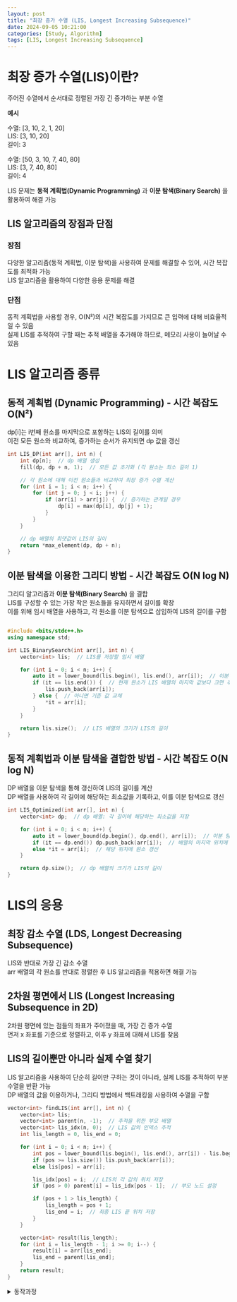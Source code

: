 ```yaml
---
layout: post
title: "최장 증가 수열 (LIS, Longest Increasing Subsequence)"
date: 2024-09-05 10:21:00
categories: [Study, Algorithm]
tags: [LIS, Longest Increasing Subsequence]
---
```

# 최장 증가 수열(LIS)이란?
주어진 수열에서 순서대로 정렬된 가장 긴 증가하는 부분 수열  

**예시**  

수열: [3, 10, 2, 1, 20]  
LIS: [3, 10, 20]  
길이: 3 

수열: [50, 3, 10, 7, 40, 80]  
LIS: [3, 7, 40, 80]  
길이: 4  

LIS 문제는 **동적 계획법(Dynamic Programming)** 과 **이분 탐색(Binary Search)** 을 활용하여 해결 가능


## LIS 알고리즘의 장점과 단점

### 장점  

다양한 알고리즘(동적 계획법, 이분 탐색)을 사용하여 문제를 해결할 수 있어, 시간 복잡도를 최적화 가능  
LIS 알고리즘을 활용하여 다양한 응용 문제를 해결  

### 단점  

동적 계획법을 사용할 경우, O(N²)의 시간 복잡도를 가지므로 큰 입력에 대해 비효율적일 수 있음  
실제 LIS를 추적하여 구할 때는 추적 배열을 추가해야 하므로, 메모리 사용이 늘어날 수 있음  

# LIS 알고리즘 종류

## 동적 계획법 (Dynamic Programming) - 시간 복잡도 O(N²)

dp[i]는 i번째 원소를 마지막으로 포함하는 LIS의 길이를 의미  
이전 모든 원소와 비교하여, 증가하는 순서가 유지되면 dp 값을 갱신  

```cpp
int LIS_DP(int arr[], int n) {
    int dp[n];  // dp 배열 생성
    fill(dp, dp + n, 1);  // 모든 값 초기화 (각 원소는 최소 길이 1)

    // 각 원소에 대해 이전 원소들과 비교하여 최장 증가 수열 계산
    for (int i = 1; i < n; i++) {
        for (int j = 0; j < i; j++) {
            if (arr[i] > arr[j]) {  // 증가하는 관계일 경우
                dp[i] = max(dp[i], dp[j] + 1);
            }
        }
    }

    // dp 배열의 최댓값이 LIS의 길이
    return *max_element(dp, dp + n);
}
```

## 이분 탐색을 이용한 그리디 방법 - 시간 복잡도 O(N log N)

그리디 알고리즘과 **이분 탐색(Binary Search)** 을 결합  
LIS를 구성할 수 있는 가장 작은 원소들을 유지하면서 길이를 확장  
이를 위해 임시 배열을 사용하고, 각 원소를 이분 탐색으로 삽입하여 LIS의 길이를 구함  

```cpp

#include <bits/stdc++.h>
using namespace std;

int LIS_BinarySearch(int arr[], int n) {
    vector<int> lis;  // LIS를 저장할 임시 배열

    for (int i = 0; i < n; i++) {
        auto it = lower_bound(lis.begin(), lis.end(), arr[i]);  // 이분 탐색을 이용한 위치 찾기
        if (it == lis.end()) {  // 현재 원소가 LIS 배열의 마지막 값보다 크면 추가
            lis.push_back(arr[i]);
        } else {  // 아니면 기존 값 교체
            *it = arr[i];
        }
    }

    return lis.size();  // LIS 배열의 크기가 LIS의 길이
}
```

## 동적 계획법과 이분 탐색을 결합한 방법 - 시간 복잡도 O(N log N)

DP 배열을 이분 탐색을 통해 갱신하여 LIS의 길이를 계산  
DP 배열을 사용하여 각 길이에 해당하는 최소값을 기록하고, 이를 이분 탐색으로 갱신  

```cpp
int LIS_Optimized(int arr[], int n) {
    vector<int> dp;  // dp 배열: 각 길이에 해당하는 최소값을 저장

    for (int i = 0; i < n; i++) {
        auto it = lower_bound(dp.begin(), dp.end(), arr[i]);  // 이분 탐색으로 삽입 위치 찾기
        if (it == dp.end()) dp.push_back(arr[i]);  // 배열의 마지막 위치에 추가
        else *it = arr[i];  // 해당 위치에 원소 갱신
    }

    return dp.size();  // dp 배열의 크기가 LIS의 길이
}
```
# LIS의 응용

## 최장 감소 수열 (LDS, Longest Decreasing Subsequence)
LIS와 반대로 가장 긴 감소 수열  
arr 배열의 각 원소를 반대로 정렬한 후 LIS 알고리즘을 적용하면 해결 가능

## 2차원 평면에서 LIS (Longest Increasing Subsequence in 2D)  
2차원 평면에 있는 점들의 좌표가 주어졌을 때, 가장 긴 증가 수열  
먼저 x 좌표를 기준으로 정렬하고, 이후 y 좌표에 대해서 LIS를 찾음  

## LIS의 길이뿐만 아니라 실제 수열 찾기  
LIS 알고리즘을 사용하여 단순히 길이만 구하는 것이 아니라, 실제 LIS를 추적하여 부분 수열을 반환 가능  
DP 배열의 값을 이용하거나, 그리디 방법에서 백트래킹을 사용하여 수열을 구함

```cpp
vector<int> findLIS(int arr[], int n) {
    vector<int> lis;
    vector<int> parent(n, -1);  // 추적을 위한 부모 배열
    vector<int> lis_idx(n, 0);  // LIS 값의 인덱스 추적
    int lis_length = 0, lis_end = 0;

    for (int i = 0; i < n; i++) {
        int pos = lower_bound(lis.begin(), lis.end(), arr[i]) - lis.begin();
        if (pos >= lis.size()) lis.push_back(arr[i]);
        else lis[pos] = arr[i];

        lis_idx[pos] = i;  // LIS의 각 값의 위치 저장
        if (pos > 0) parent[i] = lis_idx[pos - 1];  // 부모 노드 설정

        if (pos + 1 > lis_length) {
            lis_length = pos + 1;
            lis_end = i;  // 최종 LIS 끝 위치 저장
        }
    }

    vector<int> result(lis_length);
    for (int i = lis_length - 1; i >= 0; i--) {
        result[i] = arr[lis_end];
        lis_end = parent[lis_end];
    }
    return result;
}
```

<details>
    <summary>동작과정</summary>
  
**입력**

```
n = 8
arr[] = [6 2 5 1 7 4 8 3]
```

**초기 변수 상태**

```
lis: 빈 배열 ([])
parent: [-1, -1, -1, -1, -1, -1, -1, -1]
lis_idx: [0, 0, 0, 0, 0, 0, 0, 0]
lis_length: 0
lis_end: 0
```

**각 반복 단계별 상태 변화**

***i = 0, arr[i] = 6***  
pos = lower_bound(lis.begin(), lis.end(), 6) - lis.begin() = 0  
lis가 비어있으므로, lis.push_back(6)  
lis: [6]  
parent: [-1, -1, -1, -1, -1, -1, -1, -1]  
lis_idx: [0, 0, 0, 0, 0, 0, 0, 0]  
lis_length: 1  
lis_end: 0  

***i = 1, arr[i] = 2***  
pos = lower_bound(lis.begin(), lis.end(), 2) - lis.begin() = 0  
lis의 첫 번째 원소(6)를 2로 교체 → lis[0] = 2  
lis: [2]  
parent: [-1, -1, -1, -1, -1, -1, -1, -1]  
lis_idx: [1, 0, 0, 0, 0, 0, 0, 0]  
lis_length: 1  
lis_end: 1  

***i = 2, arr[i] = 5***  
pos = lower_bound(lis.begin(), lis.end(), 5) - lis.begin() = 1  
pos == lis.size(), lis.push_back(5)  
parent[2] = lis_idx[0] = 1  
lis: [2, 5]  
parent: [-1, -1, 1, -1, -1, -1, -1, -1]  
lis_idx: [1, 2, 0, 0, 0, 0, 0, 0]  
lis_length: 2  
lis_end: 2  

***i = 3, arr[i] = 1***  
pos = lower_bound(lis.begin(), lis.end(), 1) - lis.begin() = 0  
lis의 첫 번째 원소(2)를 1로 교체 → lis[0] = 1  
lis: [1, 5]  
parent: [-1, -1, 1, -1, -1, -1, -1, -1]  
lis_idx: [3, 2, 0, 0, 0, 0, 0, 0]  
lis_length: 2  
lis_end: 2  

***i = 4, arr[i] = 7***  
pos = lower_bound(lis.begin(), lis.end(), 7) - lis.begin() = 2  
pos == lis.size(), lis.push_back(7)  
parent[4] = lis_idx[1] = 2  
lis: [1, 5, 7]  
parent: [-1, -1, 1, -1, 2, -1, -1, -1]  
lis_idx: [3, 2, 4, 0, 0, 0, 0, 0]  
lis_length: 3  
lis_end: 4  

***i = 5, arr[i] = 4***  
pos = lower_bound(lis.begin(), lis.end(), 4) - lis.begin() = 1  
lis의 두 번째 원소(5)를 4로 교체 → lis[1] = 4  
parent[5] = lis_idx[0] = 3  
lis: [1, 4, 7]  
parent: [-1, -1, 1, -1, 2, 3, -1, -1]   
lis_idx: [3, 5, 4, 0, 0, 0, 0, 0]  
lis_length: 3  
lis_end: 4  

***i = 6, arr[i] = 8***  
pos = lower_bound(lis.begin(), lis.end(), 8) - lis.begin() = 3  
pos == lis.size(), lis.push_back(8)  
parent[6] = lis_idx[2] = 4  
lis: [1, 4, 7, 8]  
parent: [-1, -1, 1, -1, 2, 3, 4, -1]  
lis_idx: [3, 5, 4, 6, 0, 0, 0, 0]  
lis_length: 4  
lis_end: 6  

***i = 7, arr[i] = 3***    
pos = lower_bound(lis.begin(), lis.end(), 3) - lis.begin() = 1  
lis의 두 번째 원소(4)를 3으로 교체 → lis[1] = 3  
parent[7] = lis_idx[0] = 3  
lis: [1, 3, 7, 8]  
parent: [-1, -1, 1, -1, 2, 3, 4, 3]  
lis_idx: [3, 7, 4, 6, 0, 0, 0, 0]  
lis_length: 4  
lis_end: 6  

**LIS의 추적 과정**   

parent 배열을 통해 LIS 수열을 역추적함  
lis_length = 4이고, lis_end = 6이므로 arr[6] = 8에서부터 추적 시작  

result 배열 생성 ([0, 0, 0, 0])  

***i = 3***  
result[3] = arr[lis_end] = arr[6] = 8  
lis_end = parent[6] = 4  

***i = 2***  
result[2] = arr[4] = 7  
lis_end = parent[4] = 2  

***i = 1***  
result[1] = arr[2] = 5  
lis_end = parent[2] = 1  

***i = 0***  
result[0] = arr[1] = 2  
lis_end = parent[1] = -1 (종료)  

**최종 결과**  

```
LIS: [2, 5, 7, 8]  
길이: 4
```

</details>
